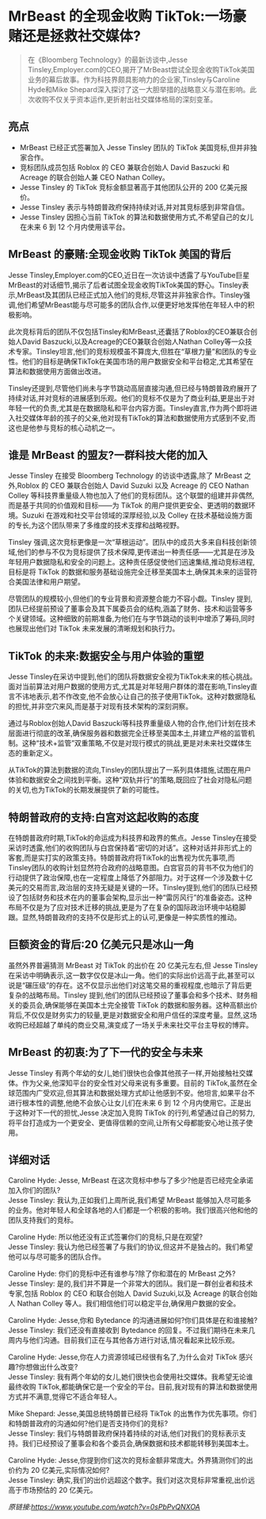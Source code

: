 # MrBeast 的全现金收购 TikTok:一场豪赌还是拯救社交媒体?

>在《Bloomberg Technology》的最新访谈中,Jesse Tinsley,Employer.com的CEO,揭开了MrBeast尝试全现金收购TikTok美国业务的幕后故事。作为科技界颇具影响力的企业家,Tinsley与Caroline Hyde和Mike Shepard深入探讨了这一大胆举措的战略意义与潜在影响。此次收购不仅关乎资本运作,更折射出社交媒体格局的深刻变革。

## 亮点
- MrBeast 已经正式签署加入 Jesse Tinsley 团队的 TikTok 美国竞标,但并非独家合作。  
- 竞标团队成员包括 Roblox 的 CEO 兼联合创始人 David Baszucki 和 Acreage 的联合创始人兼 CEO Nathan Colley。  
- Jesse Tinsley 的 TikTok 竞标金额显著高于其他团队公开的 200 亿美元报价。  
- Jesse Tinsley 表示与特朗普政府保持持续对话,并对其竞标感到非常自信。  
- Jesse Tinsley 因担心当前 TikTok 的算法和数据使用方式,不希望自己的女儿在未来 6 到 12 个月内使用该平台。

## MrBeast 的豪赌:全现金收购 TikTok 美国的背后
Jesse Tinsley,Employer.com的CEO,近日在一次访谈中透露了与YouTube巨星MrBeast的对话细节,揭示了后者试图全现金收购TikTok美国的野心。Tinsley表示,MrBeast及其团队已经正式加入他们的竞标,尽管这并非独家合作。Tinsley强调,他们希望MrBeast能与尽可能多的团队合作,以便更好地发挥他在年轻人中的积极影响。  

此次竞标背后的团队不仅包括Tinsley和MrBeast,还囊括了Roblox的CEO兼联合创始人David Baszucki,以及Acreage的CEO兼联合创始人Nathan Colley等一众技术专家。Tinsley坦言,他们的竞标规模虽不算庞大,但胜在“草根力量”和团队的专业性。他们的目标是确保TikTok在美国市场的用户数据安全和平台稳定,尤其希望在算法和数据使用方面做出改进。  

Tinsley还提到,尽管他们尚未与字节跳动高层直接沟通,但已经与特朗普政府展开了持续对话,并对竞标的进展感到乐观。他们的竞标不仅是为了商业利益,更是出于对年轻一代的负责,尤其是在数据隐私和平台内容方面。Tinsley直言,作为两个即将进入社交媒体年龄的孩子的父亲,他对现有TikTok的算法和数据使用方式感到不安,而这也是他参与竞标的核心动机之一。

## 谁是 MrBeast 的盟友?一群科技大佬的加入
Jesse Tinsley 在接受 Bloomberg Technology 的访谈中透露,除了 MrBeast 之外,Roblox 的 CEO 兼联合创始人 David Suzuki 以及 Acreage 的 CEO Nathan Colley 等科技界重量级人物也加入了他们的竞标团队。这个联盟的组建并非偶然,而是基于共同的价值观和目标——为 TikTok 的用户提供更安全、更透明的数据环境。Suzuki 在游戏和社交平台领域的深厚经验,以及 Colley 在技术基础设施方面的专长,为这个团队带来了多维度的技术支撑和战略视野。

Tinsley 强调,这次竞标更像是一次“草根运动”。团队中的成员大多来自科技创新领域,他们的参与不仅为竞标提供了技术保障,更传递出一种责任感——尤其是在涉及年轻用户数据隐私和安全的问题上。这种责任感促使他们迅速集结,推动竞标进程,目标是将 TikTok 的数据和服务基础设施完全迁移至美国本土,确保其未来的运营符合美国法律和用户期望。

尽管团队的规模较小,但他们的专业背景和资源整合能力不容小觑。Tinsley 提到,团队已经提前预设了董事会及其下属委员会的结构,涵盖了财务、技术和运营等多个关键领域。这种细致的前期准备,为他们在与字节跳动的谈判中增添了筹码,同时也展现出他们对 TikTok 未来发展的清晰规划和执行力。

## TikTok 的未来:数据安全与用户体验的重塑
Jesse Tinsley在采访中提到,他们的团队将数据安全视为TikTok未来的核心挑战。面对当前算法对用户数据的使用方式,尤其是对年轻用户群体的潜在影响,Tinsley直言不讳地表示,若不作改变,他不会放心让自己的孩子使用TikTok。这种对数据隐私的担忧,并非空穴来风,而是基于对现有技术架构的深刻洞察。

通过与Roblox创始人David Baszucki等科技界重量级人物的合作,他们计划在技术层面进行彻底的改革,确保服务器和数据完全迁移至美国本土,并建立严格的监管机制。这种“技术+监管”双重策略,不仅是对现行模式的挑战,更是对未来社交媒体生态的重新定义。

从TikTok的算法到数据的流向,Tinsley的团队提出了一系列具体措施,试图在用户体验和数据安全之间找到平衡。这种“双轨并行”的策略,既回应了社会对隐私问题的关切,也为TikTok的长期发展提供了新的可能性。

## 特朗普政府的支持:白宫对这起收购的态度
在特朗普政府时期,TikTok的命运成为科技界和政界的焦点。Jesse Tinsley在接受采访时透露,他们的收购团队与白宫保持着“密切的对话”。这种对话并非形式上的客套,而是实打实的政策支持。特朗普政府将TikTok的出售视为优先事项,而Tinsley团队的收购计划显然符合政府的战略意图。白宫官员的背书不仅为他们的行动提供了政治保障,也在一定程度上降低了外部阻力。对于这样一个涉及数十亿美元的交易而言,政治层的支持无疑是关键的一环。Tinsley提到,他们的团队已经预设了包括财务和技术在内的董事会架构,显示出一种“雷厉风行”的准备姿态。这种布局不仅是为了应对技术迁移的挑战,更是为了在复杂的国际政治环境中站稳脚跟。显然,特朗普政府的支持不仅是形式上的认可,更像是一种实质性的推动。

## 巨额资金的背后:20 亿美元只是冰山一角
虽然外界普遍猜测 MrBeast 对 TikTok 的出价在 20 亿美元左右,但 Jesse Tinsley 在采访中明确表示,这一数字仅仅是冰山一角。他们的实际出价远高于此,甚至可以说是“碾压级”的存在。这不仅显示出他们对这笔交易的重视程度,也暗示了背后更复杂的战略布局。Tinsley 提到,他们的团队已经预设了董事会和多个技术、财务相关的委员会,确保能够在美国本土完全接管 TikTok 的数据和服务器。这种高额出价背后,不仅仅是财务实力的较量,更是对数据安全和用户信任的深度考量。显然,这场收购已经超越了单纯的商业交易,演变成了一场关乎未来社交平台主导权的博弈。

## MrBeast 的初衷:为了下一代的安全与未来
Jesse Tinsley 有两个年幼的女儿,她们很快也会像其他孩子一样,开始接触社交媒体。作为父亲,他深知平台的安全性对父母来说有多重要。目前的 TikTok,虽然在全球范围内广受欢迎,但其算法和数据处理方式却让他感到不安。他坦言,如果平台不进行根本性的调整,他绝不会放心让女儿们在未来 6 到 12 个月内使用它。正是出于这种对下一代的担忧,Jesse 决定加入竞购 TikTok 的行列,希望通过自己的努力,将平台打造成为一个更安全、更值得信赖的空间,让所有父母都能安心地让孩子使用。

## 详细对话
Caroline Hyde: Jesse, MrBeast 在这次竞标中参与了多少?他是否已经完全承诺加入你们的团队?  
Jesse Tinsley: 我认为,正如我们上周所说,我们希望 MrBeast 能够加入尽可能多的业务。他对年轻人和全球各地的人们都是一个积极的影响。我们很高兴他和他的团队支持我们的竞标。  

Caroline Hyde: 所以他还没有正式签署你们的竞标,只是在观望?  
Jesse Tinsley: 我认为他已经签署了与我们的协议,但这并不是独占的。我们希望他可以与尽可能多的团队合作。  

Caroline Hyde: 你们的竞标中还有谁参与?除了你和潜在的 MrBeast 之外?  
Jesse Tinsley: 是的,我们并不算是一个非常大的团队。我们是一群创业者和技术专家,包括 Roblox 的 CEO 和联合创始人 David Suzuki,以及 Acreage 的联合创始人 Nathan Colley 等人。我们相信他们可以稳定平台,确保用户数据的安全。  

Caroline Hyde: Jesse,你和 Bytedance 的沟通进展如何?你们具体是在和谁接触?  
Jesse Tinsley: 我们还没有直接收到 Bytedance 的回复。不过我们期待在未来几周内与他们沟通。目前我们正在与其他各方进行对话,情况看起来比较乐观。  

Caroline Hyde: Jesse,你在人力资源领域已经很有名了,为什么会对 TikTok 感兴趣?你想做出什么改变?  
Jesse Tinsley: 我有两个年幼的女儿,她们很快也会使用社交媒体。我希望无论谁最终收购 TikTok,都能确保它是一个安全的平台。目前,我对现有的算法和数据使用方式并不满意,觉得它不适合年轻人。  

Mike Shepard: Jesse,美国总统特朗普已经将 TikTok 的出售作为优先事项。你们和特朗普政府的沟通如何?他们是否支持你们的竞标?  
Jesse Tinsley: 我们与特朗普政府保持着持续的对话,他们对我们的竞标表示支持。我们已经预设了董事会和各个委员会,确保数据和技术都能转移到美国本土。  

Caroline Hyde: Jesse,你提到你们这次的竞标金额非常庞大。外界猜测你们的出价约为 20 亿美元,实际情况如何?  
Jesse Tinsley: 确实,我们的出价远超这个数字。我们对这次竞标非常重视,出价远高于市场预估的 20 亿美元。

_原链接:https://www.youtube.com/watch?v=0sPbPvQNXOA_